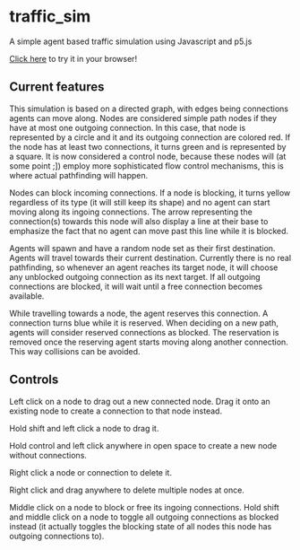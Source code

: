 # traffic_sim
A simple agent based traffic simulation using Javascript and p5.js

[Click here](delbon93.github.io/traffic_sim/index.html) to try it in your browser!

## Current features

This simulation is based on a directed graph, with edges being connections agents can move along. Nodes are considered
simple path nodes if they have at most one outgoing connection. In this case, that node is represented by a circle and
it and its outgoing connection are colored red.
If the node has at least two connections, it turns green and is represented by a square. It is now considered a control node, because these nodes 
will (at some point ;]) employ more sophisticated flow control mechanisms, this is where actual pathfinding will happen.

Nodes can block incoming connections. If a node is blocking, it turns yellow regardless of its type (it will still keep its
shape) and no agent can start moving along its ingoing connections. The arrow representing the connection(s) towards this node
will also display a line at their base to emphasize the fact that no agent can move past this line while it is blocked.

Agents will spawn and have a random node set as their first destination. Agents will travel towards their current
destination. Currently there is no real pathfinding, so whenever an agent reaches its target node, it will choose
any unblocked outgoing connection as its next target. If all outgoing connections are blocked, it will wait until
a free connection becomes available.

While travelling towards a node, the agent reserves this connection. A connection turns blue while it is reserved. When
deciding on a new path, agents will consider reserved connections as blocked. The reservation is removed once the
reserving agent starts moving along another connection. This way collisions can be avoided.

## Controls

Left click on a node to drag out a new connected node. Drag it onto an existing node to create 
a connection to that node instead.

Hold shift and left click a node to drag it.

Hold control and left click anywhere in open space to create a new node without connections.

Right click a node or connection to delete it.

Right click and drag anywhere to delete multiple nodes at once.

Middle click on a node to block or free its ingoing connections.
Hold shift and middle click on a node to toggle all outgoing connections as blocked instead (it actually toggles the
blocking state of all nodes this node has outgoing connections to).
